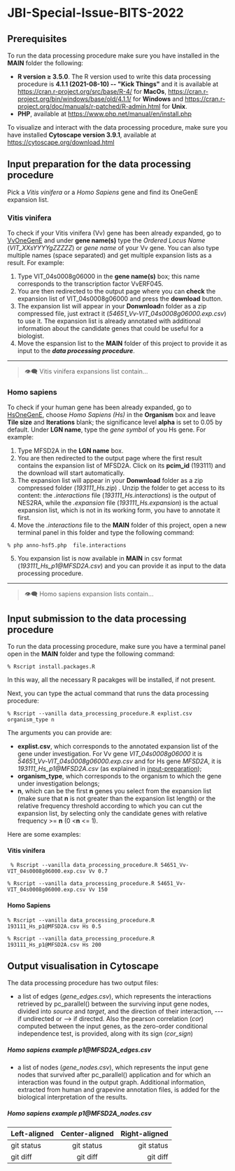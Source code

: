 # JBI-Special-Issue-BITS-2022


## Prerequisites

To run the data processing procedure make sure you have installed in the **MAIN** folder the following:

- **R version ≥ 3.5.0**. The R version used to write this data processing procedure is **4.1.1 (2021-08-10) -- "Kick Things"** and it is available at https://cran.r-project.org/src/base/R-4/ for **MacOs**, https://cran.r-project.org/bin/windows/base/old/4.1.1/ for **Windows** and https://cran.r-project.org/doc/manuals/r-patched/R-admin.html for **Unix**.
- **PHP**, available at https://www.php.net/manual/en/install.php

To visualize and interact with the data processing procedure, make sure you have installed **Cytoscape version 3.9.1**, available at https://cytoscape.org/download.html

## Input preparation for the data processing procedure

Pick a _Vitis vinifera_ or a _Homo Sapiens_ gene and find its OneGenE expansion list.

### Vitis vinifera

To check if your Vitis vinifera (Vv) gene has been already expanded, go to [VvOneGenE](http://ibdm.disi.unitn.it/onegene/vv/onegene-vv.php) and under **gene name(s)** type the _Ordered Locus Name_ (_VIT_XXsYYYYgZZZZZ_) or _gene name_  of your Vv gene. You can also type multiple names (space separated) and get multiple expansion lists as a result.
For example: 
1. Type VIT_04s0008g06000 in the **gene name(s)** box; this name corresponds to the transcription factor VvERF045. 
2. You are then redirected to the output page where you can **check** the expansion list of VIT_04s0008g06000 and press the **download** button. 
3. The expansion list will appear in your **Donwnload**n folder as a zip compressed file, just extract it (_54651_Vv-VIT_04s0008g06000.exp.csv_) to use it. The expansion list is already annotated with additional information about the candidate genes that could be useful for a biologist.
4. Move the espansion list to the **MAIN** folder of this project to provide it as input to the ***data processing procedure***. 

---
> :eye_speech_bubble: Vitis vinifera expansions list contain...

### Homo sapiens

To check if your human gene has been already expanded, go to [HsOneGenE](https://gene.disi.unitn.it/test/gene\_history-z.php), choose _Homo Sapiens (Hs)_ in the **Organism** box and leave **Tile size** and **Iterations** blank; the significance level **alpha** is set to 0.05 by default. Under **LGN name**, type the _gene symbol_ of you Hs gene.
For example:
1. Type MFSD2A in the **LGN name** box.
2.  You are then redirected to the output page where the first result contains the expansion list of MFSD2A. Click on its **pcim_id** (193111) and the download will start automatically. 
3. The expansion list will appear in your **Donwnload** folder as a zip compressed folder (_193111_Hs.zip_) . Unzip the folder to get access to its content: the _.interactions_ file (_193111_Hs.interactions_) is the output of NES2RA, while the _.expansion_ file (_193111_Hs.expansion_) is the actual expansion list, which is not in its working form, you have to annotate it first.
4. Move the _.interactions_ file to the **MAIN** folder of this project, open a new terminal panel in this folder and type the following command:

  ```
  % php anno-hsf5.php  file.interactions
  ```
5. You expansion list is now available in **MAIN** in csv format (_193111_Hs_p1@<!-- -->MFSD2A.csv_) and you can provide it as input to the data processing procedure.

---
> :eye_speech_bubble: Homo sapiens expansion lists contain...

## Input submission to the data processing procedure

To run the data processing procedure, make sure you have a terminal panel open in the **MAIN** folder and type the following command:

  ```
  % Rscript install.packages.R
  ```

In this way, all the necessary R pacakges will be installed, if not present.

Next, you can type the actual command that runs the data processing procedure:

  ```
  % Rscript --vanilla data_processing_procedure.R explist.csv organism_type n
  ```
The arguments you can provide are:

- **explist.csv**, which corresponds to the annotated expansion list of the gene under investigation. For Vv gene _VIT_04s0008g06000_ it is _54651_Vv-VIT_04s0008g06000.exp.csv_ and for Hs gene _MFSD2A_, it is _193111_Hs_p1@<!-- -->MFSD2A.csv_ (as explained in [input-preparation](https://github.com/Camilla9347/JBI-Special-Issue-BITS-2022/edit/main/README.md#input-preparation-for-the-data-processing-procedure));
- **organism_type**, which corresponds to the organism to which the gene under investigation belongs;
- **n**, which can be the first **n** genes you select from the expansion list (make sure that **n** is not greater than the expansion list length) or the relative frequency threshold according to which you can cut the expansion list, by selecting only the candidate genes with relative frequency >= **n** (0 <**n** <= 1).

Here are some examples:

#### Vitis vinifera

 ```
  % Rscript --vanilla data_processing_procedure.R 54651_Vv-VIT_04s0008g06000.exp.csv Vv 0.7

  ```
  
  ```
  % Rscript --vanilla data_processing_procedure.R 54651_Vv-VIT_04s0008g06000.exp.csv Vv 150

  ```

#### Homo Sapiens

  ```
  % Rscript --vanilla data_processing_procedure.R 193111_Hs_p1@MFSD2A.csv Hs 0.5

  ```
  
  ```
  % Rscript --vanilla data_processing_procedure.R 193111_Hs_p1@MFSD2A.csv Hs 200

  ```

## Output visualisation in Cytoscape

The data processing procedure has two output files:

 - a list of edges (_gene_edges.csv_), which represents the interactions retrieved by pc_parallel() between the surviving input gene nodes, divided into _source_ and _target_, and the direction of their interaction, --- if undirected or  --> if directed. Also the pearson correlation (_cor_) computed between the input genes, as the zero-order conditional independence test, is provided, along with its sign (_cor_sign_)
 
##### Homo sapiens example _p1@<!-- -->MFSD2A_edges.csv_
 
 - a list of nodes (_gene_nodes.csv_), which represents the input gene nodes that survived after pc_parallel() application and for which an interaction was found in the output graph. Additional information, extracted from human and grapevine annotation files, is added for the biological interpretation of the results.

##### Homo sapiens example _p1@<!-- -->MFSD2A_nodes.csv_

| Left-aligned | Center-aligned | Right-aligned |
| :---         |     :---:      |          ---: |
| git status   | git status     | git status    |
| git diff     | git diff       | git diff      |


